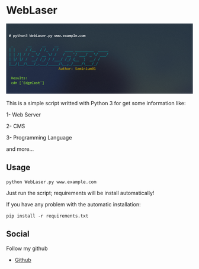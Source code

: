 # WebLaser
<img src="Screenshot.png" alt="Screenshot">

This is a simple script writted with Python 3 for get some information like:

1- Web Server

2- CMS

3- Programming Language

and more...

## Usage
```
python WebLaser.py www.example.com
```

Just run the script; requirements will be install automatically!

If you have any problem with the automatic installation:
```
pip install -r requirements.txt
```

## Social
Follow my github
- <a href="https://github.com/saminium01">Github</a>
